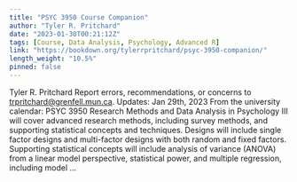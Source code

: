 ```yaml
---
title: "PSYC 3950 Course Companion"
author: "Tyler R. Pritchard"
date: "2023-01-30T00:21:12Z"
tags: [Course, Data Analysis, Psychology, Advanced R]
link: "https://bookdown.org/tylerrpritchard/psyc-3950-companion/"
length_weight: "10.5%"
pinned: false
---
```


Tyler R. Pritchard Report errors, recommendations, or concerns to trpritchard@grenfell.mun.ca. Updates: Jan 29th, 2023 From the university calendar: PSYC 3950 Research Methods and Data Analysis in Psychology III will cover advanced research methods, including survey methods, and supporting statistical concepts and techniques. Designs will include single factor designs and multi-factor designs with both random and fixed factors. Supporting statistical concepts will include analysis of variance (ANOVA) from a linear model perspective, statistical power, and multiple regression, including model ...
